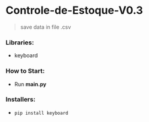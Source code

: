 # Controle-de-Estoque-V0.3
> save data in file .csv

### Libraries:
- keyboard

### How to Start: 
- Run **main.py**

### Installers:
- `pip install keyboard` 

